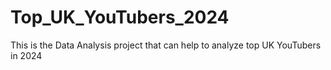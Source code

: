 # Top_UK_YouTubers_2024
This is the Data Analysis project that can help to analyze top UK YouTubers in 2024
